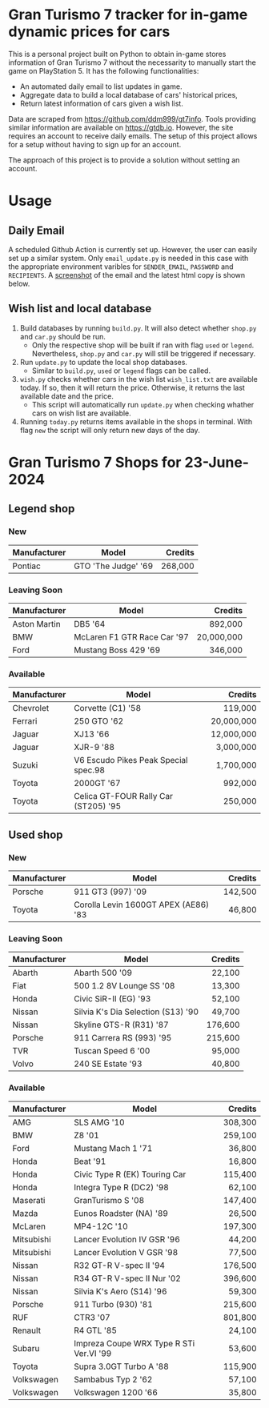 # Gran Turismo 7 tracker for in-game dynamic prices for cars

This is a personal project built on Python to obtain in-game stores information of Gran Turismo 7 without the necessarity to manually start the game on PlayStation 5. It has the following functionalities:

- An automated daily email to list updates in game.
- Aggregate data to build a local database of cars' historical prices,
- Return latest information of cars given a wish list.

Data are scraped from https://github.com/ddm999/gt7info. Tools providing similar information are available on https://gtdb.io. However, the site requires an account to receive daily emails. The setup of this project allows for a setup without having to sign up for an account.

The approach of this project is to provide a solution without setting an account.

# Usage

## Daily Email

A scheduled Github Action is currently set up. However, the user can easily set up a similar system. Only `email_update.py` is needed in this case with the appropriate environment varibles for `SENDER_EMAIL`, `PASSWORD` and `RECIPIENTS`. A [screenshot](https://raw.githubusercontent.com/marcohoucheng/Gran-Turismo-7-Price-Tracker/main/data/email_screenshot.png) of the email and the latest html copy is shown below.

## Wish list and local database

1. Build databases by running `build.py`. It will also detect whether `shop.py` and `car.py` should be run.
    - Only the respective shop will be built if ran with flag `used` or `legend`. Nevertheless, `shop.py` and `car.py` will still be triggered if necessary.
2. Run `update.py` to update the local shop databases.
    - Similar to `build.py`, `used` or `legend` flags can be called.
3. `wish.py` checks whether cars in the wish list `wish_list.txt` are available today. If so, then it will return the price. Otherwise, it returns the last available date and the price.
    - This script will automatically run `update.py` when checking whather cars on wish list are available.
4. Running `today.py` returns items available in the shops in terminal. With flag `new` the script will only return new days of the day.


# Gran Turismo 7 Shops for 23-June-2024



## Legend shop

### New
 | Manufacturer | Model | Credits |
 | --- | --- | --: |
|Pontiac|GTO 'The Judge' '69|268,000|

### Leaving Soon
 | Manufacturer | Model | Credits |
 | --- | --- | --: |
|Aston Martin|DB5 '64|892,000|
|BMW|McLaren F1 GTR Race Car '97|20,000,000|
|Ford|Mustang Boss 429 '69|346,000|

### Available
 | Manufacturer | Model | Credits |
 | --- | --- | --: |
|Chevrolet|Corvette (C1) '58|119,000|
|Ferrari|250 GTO '62|20,000,000|
|Jaguar|XJ13 '66|12,000,000|
|Jaguar|XJR-9 '88|3,000,000|
|Suzuki|V6 Escudo Pikes Peak Special spec.98|1,700,000|
|Toyota|2000GT '67|992,000|
|Toyota|Celica GT-FOUR Rally Car (ST205) '95|250,000|


## Used shop

### New
 | Manufacturer | Model | Credits |
 | --- | --- | --: |
|Porsche|911 GT3 (997) '09|142,500|
|Toyota|Corolla Levin 1600GT APEX (AE86) '83|46,800|

### Leaving Soon
 | Manufacturer | Model | Credits |
 | --- | --- | --: |
|Abarth|Abarth 500 '09|22,100|
|Fiat|500 1.2 8V Lounge SS '08|13,300|
|Honda|Civic SiR-II (EG) '93|52,100|
|Nissan|Silvia K's Dia Selection (S13) '90|49,700|
|Nissan|Skyline GTS-R (R31) '87|176,600|
|Porsche|911 Carrera RS (993) '95|215,600|
|TVR|Tuscan Speed 6 '00|95,000|
|Volvo|240 SE Estate '93|40,800|

### Available
 | Manufacturer | Model | Credits |
 | --- | --- | --: |
|AMG|SLS AMG '10|308,300|
|BMW|Z8 '01|259,100|
|Ford|Mustang Mach 1 '71|36,800|
|Honda|Beat '91|16,800|
|Honda|Civic Type R (EK) Touring Car|115,400|
|Honda|Integra Type R (DC2) '98|62,100|
|Maserati|GranTurismo S '08|147,400|
|Mazda|Eunos Roadster (NA) '89|26,500|
|McLaren|MP4-12C '10|197,300|
|Mitsubishi|Lancer Evolution IV GSR '96|44,200|
|Mitsubishi|Lancer Evolution V GSR '98|77,500|
|Nissan|R32 GT-R V-spec II '94|176,500|
|Nissan|R34 GT-R V-spec II Nur '02|396,600|
|Nissan|Silvia K's Aero (S14) '96|59,300|
|Porsche|911 Turbo (930) '81|215,600|
|RUF|CTR3 '07|801,800|
|Renault|R4 GTL '85|24,100|
|Subaru|Impreza Coupe WRX Type R STi Ver.VI '99|53,600|
|Toyota|Supra 3.0GT Turbo A '88|115,900|
|Volkswagen|Sambabus Typ 2 '62|57,100|
|Volkswagen|Volkswagen 1200 '66|35,800|
